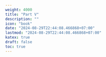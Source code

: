 ```yaml
---
weight: 4000
title: "Part V"
description: ""
icon: "book"
date: "2024-08-29T22:44:08.466868+07:00"
lastmod: "2024-08-29T22:44:08.466868+07:00"
katex: true
draft: false
toc: true
---
```

